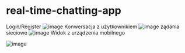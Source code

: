 # real-time-chatting-app
Login/Register
![image](https://github.com/wojtekswietojanski/real-time-chatting-app/assets/125148871/52869f28-6b5b-44c2-a6c6-60253c16fca6)
Konwersacja z użytkownikiem
![image](https://github.com/wojtekswietojanski/real-time-chatting-app/assets/125148871/3673a447-a145-4607-91e6-e1144cc56b89)
żądania sieciowe
![image](https://github.com/wojtekswietojanski/real-time-chatting-app/assets/125148871/f23c2eb2-011a-405d-9dae-278e62d271a1)
Widok z urządzenia mobilnego

![image](https://github.com/wojtekswietojanski/real-time-chatting-app/assets/125148871/22c5cb08-cc51-43c1-a485-1be1a84f0c5b)

